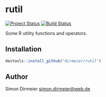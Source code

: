 # rutil

[![Project Status](https://www.repostatus.org/badges/latest/concept.svg)](https://www.repostatus.org/#concept)
[![Build Status](https://travis-ci.org/dirmeier/rutil.svg?branch=master)](https://travis-ci.org/dirmeier/rutil)

Some R utility functions and operators.

## Installation

```r
devtools::install_github("dirmeier/rutil")
```

## Author

Simon Dirmeier <a href="mailto:simon.dirmeier@web.de">simon.dirmeier@web.de</a>
